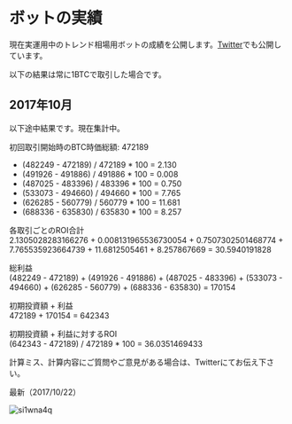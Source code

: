 # ボットの実績

現在実運用中のトレンド相場用ボットの成績を公開します。[Twitter](https://twitter.com/nkts)でも公開しています。

以下の結果は常に1BTCで取引した場合です。

## 2017年10月

以下途中結果です。現在集計中。

初回取引開始時のBTC時価総額: 472189

- (482249 - 472189) / 472189 * 100 = 2.130
- (491926 - 491886) / 491886 * 100 = 0.008
- (487025 - 483396) / 483396 * 100 = 0.750
- (533073 - 494660) / 494660 * 100 = 7.765
- (626285 - 560779) / 560779 * 100 = 11.681
- (688336 - 635830) / 635830 * 100 = 8.257

各取引ごとのROI合計  
2.1305028283166276 + 0.008131965536730054 + 0.7507302501468774 + 7.765535923664739 + 11.6812505461 + 8.257867669 = 30.5940191828

総利益  
(482249 - 472189) + (491926 - 491886) + (487025 - 483396) + (533073 - 494660) + (626285 - 560779) + (688336 - 635830) = 170154

初期投資額 + 利益  
472189 + 170154 = 642343

初期投資額 + 利益に対するROI  
(642343 - 472189) / 472189 * 100 = 36.0351469433

計算ミス、計算内容にご質問やご意見がある場合は、Twitterにてお伝え下さい。


最新（2017/10/22）

![si1wna4q](https://user-images.githubusercontent.com/29969775/31860169-c8e178f8-b748-11e7-90b1-19280ca6ad38.png)
